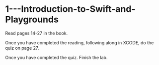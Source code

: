 # 1---Introduction-to-Swift-and-Playgrounds

Read pages 14-27 in the book.

Once you have completed the reading, following along in XCODE, do the quiz on page 27.

Once you have completed the quiz. Finish the lab.
